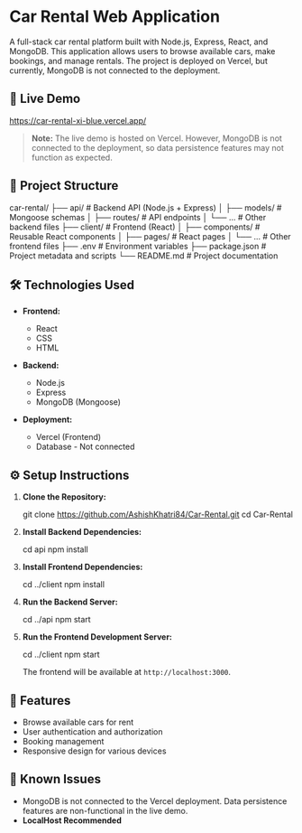 # Car Rental Web Application

A full-stack car rental platform built with Node.js, Express, React, and MongoDB. This application allows users to browse available cars, make bookings, and manage rentals. The project is deployed on Vercel, but currently, MongoDB is not connected to the deployment.

## 🚀 Live Demo

https://car-rental-xi-blue.vercel.app/

> **Note:** The live demo is hosted on Vercel. However, MongoDB is not connected to the deployment, so data persistence features may not function as expected.

## 📁 Project Structure

car-rental/
├── api/               # Backend API (Node.js + Express)
│   ├── models/        # Mongoose schemas
│   ├── routes/        # API endpoints
│   └── ...            # Other backend files
├── client/            # Frontend (React)
│   ├── components/    # Reusable React components
│   ├── pages/         # React pages
│   └── ...            # Other frontend files
├── .env               # Environment variables
├── package.json       # Project metadata and scripts
└── README.md          # Project documentation

## 🛠️ Technologies Used

- **Frontend:**
  - React
  - CSS
  - HTML

- **Backend:**
  - Node.js
  - Express
  - MongoDB (Mongoose)

- **Deployment:**
  - Vercel (Frontend)
  - Database - Not connected

## ⚙️ Setup Instructions

1. **Clone the Repository:**

   git clone https://github.com/AshishKhatri84/Car-Rental.git
   cd Car-Rental

2. **Install Backend Dependencies:**

   cd api
   npm install

3. **Install Frontend Dependencies:**

   cd ../client
   npm install

4. **Run the Backend Server:**

   cd ../api
   npm start

5. **Run the Frontend Development Server:**

   cd ../client
   npm start

   The frontend will be available at `http://localhost:3000`.

## 🧩 Features

- Browse available cars for rent
- User authentication and authorization
- Booking management
- Responsive design for various devices

## 🐞 Known Issues

- MongoDB is not connected to the Vercel deployment. Data persistence features are non-functional in the live demo.
- **LocalHost Recommended**
